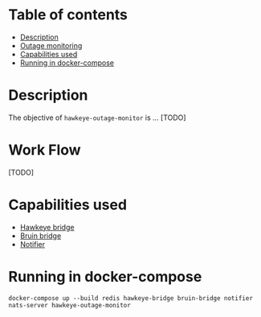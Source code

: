 # Table of contents
  * [Description](#description)
  * [Outage monitoring](#outage-monitoring)
  * [Capabilities used](#capabilities-used) 
  * [Running in docker-compose](#running-in-docker-compose)

# Description
The objective of `hawkeye-outage-monitor` is ... [TODO]

# Work Flow
[TODO]

# Capabilities used
- [Hawkeye bridge](../hawkeye-bridge/README.md)
- [Bruin bridge](../bruin-bridge/README.md)
- [Notifier](../notifier/README.md)

# Running in docker-compose
`docker-compose up --build redis hawkeye-bridge bruin-bridge notifier nats-server hawkeye-outage-monitor`
